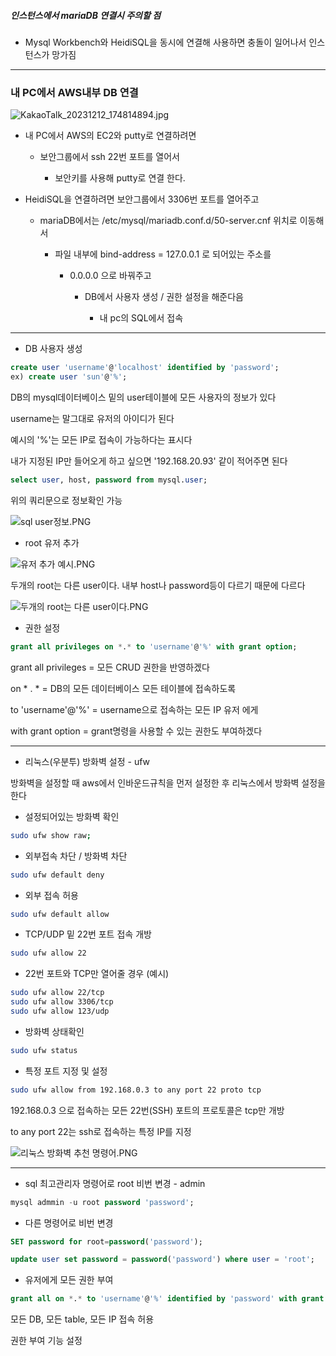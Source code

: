##### 인스턴스에서 mariaDB 연결시 주의할 점

- Mysql Workbench와 HeidiSQL을 동시에 연결해 사용하면 충돌이 일어나서 인스턴스가 망가짐

------------------

### 내 PC에서 AWS내부 DB 연결

![KakaoTalk_20231212_174814894.jpg](D:\work\TDN\12-12%20사진\KakaoTalk_20231212_174814894.jpg)

- 내 PC에서 AWS의 EC2와 putty로 연결하려면
  
  - 보안그룹에서 ssh 22번 포트를 열어서
    
    - 보안키를 사용해 putty로 연결 한다.

- HeidiSQL을 연결하려면 보안그룹에서 3306번 포트를 열어주고
  
  - mariaDB에서는 /etc/mysql/mariadb.conf.d/50-server.cnf 위치로 이동해서
    
    - 파일 내부에 bind-address = 127.0.0.1 로 되어있는 주소를
      
      - 0.0.0.0 으로 바꿔주고
        
        - DB에서 사용자 생성 / 권한 설정을 해준다음
          
          - 내 pc의 SQL에서 접속

-----

- DB 사용자 생성

```sql
create user 'username'@'localhost' identified by 'password';
ex) create user 'sun'@'%';
```

DB의 mysql데이터베이스 밑의 user테이블에 모든 사용자의 정보가 있다

username는 말그대로 유저의 아이디가 된다

예시의 '%'는 모든 IP로 접속이 가능하다는 표시다

내가 지정된 IP만 들어오게 하고 싶으면 '192.168.20.93' 같이 적어주면 된다

```sql
select user, host, password from mysql.user;
```

위의 쿼리문으로 정보확인 가능

![sql user정보.PNG](D:\work\TDN\12-12%20사진\sql%20user정보.PNG)

- root 유저 추가

![유저 추가 예시.PNG](D:\work\TDN\12-12%20사진\유저%20추가%20예시.PNG)

두개의 root는 다른 user이다. 내부 host나 password등이 다르기 때문에 다르다

![두개의 root는 다른 user이다.PNG](D:\work\TDN\12-12%20사진\두개의%20root는%20다른%20user이다.PNG)

- 권한 설정

```sql
grant all privileges on *.* to 'username'@'%' with grant option;
```

grant all privileges = 모든 CRUD 권한을 반영하겠다

on * . * = DB의 모든 데이터베이스 모든 테이블에 접속하도록

to 'username'@'%' = username으로 접속하는 모든 IP 유저 에게

with grant option = grant명령을 사용할 수 있는 권한도 부여하겠다

-------------------

- 리눅스(우분투) 방화벽 설정 - ufw

방화벽을 설정할 때  aws에서 인바운드규칙을 먼저 설정한 후 리눅스에서 방화벽 설정을 한다

- 설정되어있는 방화벽 확인

```bash
sudo ufw show raw;
```

- 외부접속 차단 / 방화벽 차단

```bash
sudo ufw default deny
```

- 외부 접속 허용

```bash
sudo ufw default allow
```

- TCP/UDP 밑 22번 포트 접속 개방

```bash
sudo ufw allow 22
```

- 22번 포트와 TCP만 열어줄 경우 (예시)

```bash
sudo ufw allow 22/tcp
sudo ufw allow 3306/tcp
sudo ufw allow 123/udp
```

- 방화벽 상태확인

```bash
sudo ufw status
```

- 특정 포트 지정 및 설정

```bash
sudo ufw allow from 192.168.0.3 to any port 22 proto tcp
```

192.168.0.3 으로 접속하는 모든 22번(SSH) 포트의 프로토콜은 tcp만 개방

to any port 22는 ssh로 접속하는 특정 IP를 지정

![리눅스 방화벽 추천 명령어.PNG](D:\work\TDN\12-12%20사진\리눅스%20방화벽%20추천%20명령어.PNG)

--------------

- sql 최고관리자 명령어로 root 비번 변경 - admin

```sql
mysql admmin -u root password 'password';
```

- 다른 명령어로 비번 변경

```sql
SET password for root=password('password');
```

```sql
update user set password = password('password') where user = 'root';
```

- 유저에게 모든 권한 부여

```sql
grant all on *.* to 'username'@'%' identified by 'password' with grant option;
```

모든 DB, 모든 table, 모든 IP 접속 허용

권한 부여 기능 설정
